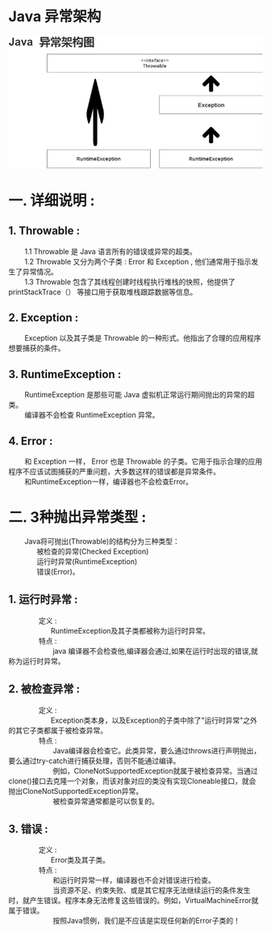 # Java 异常架构
![avatar](./static/java异常架构.png)      

#  一. 详细说明 : 
## 1. Throwable :
&emsp;&emsp; 1.1 Throwable 是 Java 语言所有的错误或异常的超类。   
&emsp;&emsp; 1.2 Throwable 又分为两个子类 : Error 和 Exception , 他们通常用于指示发生了异常情况。    
&emsp;&emsp; 1.3 Throwable 包含了其线程创建时线程执行堆栈的快照，他提供了 printStackTrace（） 等接口用于获取堆栈跟踪数据等信息。

## 2. Exception :   
&emsp;&emsp; Exception 以及其子类是 Throwable 的一种形式。他指出了合理的应用程序想要捕获的条件。

## 3. RuntimeException  :
&emsp;&emsp;  RuntimeException 是那些可能 Java 虚拟机正常运行期间抛出的异常的超类。  
&emsp;&emsp;  编译器不会检查 RuntimeException 异常。

## 4. Error  :
&emsp;&emsp;  和 Exception 一样， Error 也是 Throwable 的子类。它用于指示合理的应用程序不应该试图捕获的严重问题，大多数这样的错误都是异常条件。             
&emsp;&emsp;  和RuntimeException一样，编译器也不会检查Error。

#  二. 3种抛出异常类型 : 
&emsp;&emsp;  Java将可抛出(Throwable)的结构分为三种类型：     
&emsp;&emsp;&emsp;&emsp;被检查的异常(Checked Exception)   
&emsp;&emsp;&emsp;&emsp;运行时异常(RuntimeException)  
&emsp;&emsp;&emsp;&emsp;错误(Error)。   

## 1. 运行时异常  :
&emsp;&emsp;&emsp;&emsp; 定义 :   
&emsp;&emsp;&emsp;&emsp;&emsp;&emsp;RuntimeException及其子类都被称为运行时异常。   
&emsp;&emsp;&emsp;&emsp; 特点 :     
&emsp;&emsp;&emsp;&emsp;&emsp;&emsp; java 编译器不会检查他,编译器会通过,如果在运行时出现的错误,就称为运行时异常。

## 2. 被检查异常  :
&emsp;&emsp;&emsp;&emsp; 定义 :   
&emsp;&emsp;&emsp;&emsp;&emsp;&emsp;Exception类本身，以及Exception的子类中除了"运行时异常"之外的其它子类都属于被检查异常。   
&emsp;&emsp;&emsp;&emsp; 特点 :     
&emsp;&emsp;&emsp;&emsp;&emsp;&emsp; Java编译器会检查它。此类异常，要么通过throws进行声明抛出，要么通过try-catch进行捕获处理，否则不能通过编译。    
&emsp;&emsp;&emsp;&emsp;&emsp;&emsp; 例如，CloneNotSupportedException就属于被检查异常。当通过clone()接口去克隆一个对象，而该对象对应的类没有实现Cloneable接口，就会抛出CloneNotSupportedException异常。   
&emsp;&emsp;&emsp;&emsp;&emsp;&emsp; 被检查异常通常都是可以恢复的。

## 3. 错误  :
&emsp;&emsp;&emsp;&emsp; 定义 :   
&emsp;&emsp;&emsp;&emsp;&emsp;&emsp;Error类及其子类。    
&emsp;&emsp;&emsp;&emsp; 特点 :     
&emsp;&emsp;&emsp;&emsp;&emsp;&emsp;  和运行时异常一样，编译器也不会对错误进行检查。  
&emsp;&emsp;&emsp;&emsp;&emsp;&emsp; 当资源不足、约束失败、或是其它程序无法继续运行的条件发生时，就产生错误。程序本身无法修复这些错误的。例如，VirtualMachineError就属于错误。   
&emsp;&emsp;&emsp;&emsp;&emsp;&emsp; 按照Java惯例，我们是不应该是实现任何新的Error子类的！